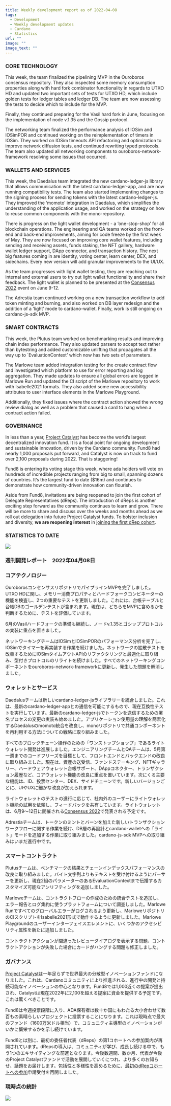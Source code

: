 ```yaml
---
title: Weekly development report as of 2022-04-08
tags:
  - Development
  - Weekly development updates
  - Cardano
  - Statistics
url: ""
image: ""
image_text: ""
---
```


### CORE TECHNOLOGY

This week, the team finalized the pipelining MVP in the Ouroboros consensus repository. They also inspected some memory consumption properties along with hard fork combinator functionality in regards to UTXO HD and updated two important sets of tests for UTXO HD, which include golden tests for ledger tables and ledger DB. The team are now assessing the tests to decide which to include for the MVP. 

Finally, they continued preparing for the Vasil hard fork in June, focusing on the implementation of node v.1.35 and the Gossip protocol.

The networking team finalized the performance analysis of IOSim and IOSimPOR and continued working on the reimplementation of timers in IOSim. They worked on IOSim timeouts API refactoring and optimization to improve network diffusion tests, and continued rewriting typed protocols. The team also updated all networking components to ouroboros-network-framework resolving some issues that occurred. 

### WALLETS AND SERVICES 

This week, the Daedalus team integrated the new cardano-ledger-js library that allows communication with the latest cardano-ledger-app, and are now running compatibility tests. The team also started implementing changes to the signing process for sending tokens with the latest cardano-ledger-js. They improved the ‘momoto’ integration in Daedalus, which simplifies the understanding of the application usage, and worked on the strategy on how to reuse common components with the mono-repository.

There is progress on the light wallet development - a ‘one-stop-shop’ for all blockchain operations. The engineering and QA teams worked on the front-end and back-end improvements, aiming for code freeze by the first week of May. They are now focused on improving core wallet features, including sending and receiving assets, funds staking, the NFT gallery, hardware wallet ledger support, DApp connector, and transaction history. The next big features coming in are identity, voting center, learn center, DEX, and sidechains. Every new version will add granular improvements to the UI/UX. 

As the team progresses with light wallet testing, they are reaching out to internal and external users to try out light wallet functionality and share their feedback. The light wallet is planned to be presented at the [Consensus 2022](https://www.coindesk.com/consensus2022/) event on June 9-12.

The Adrestia team continued working on a new transaction workflow to add token minting and burning, and also worked on DB layer redesign and the addition of a ‘light’ mode to cardano-wallet. Finally, work is still ongoing on cardano-js-sdk MVP.

### SMART CONTRACTS

This week, the Plutus team worked on benchmarking results and improving chain index performance. They also updated parsers to accept text rather than bytestring and added customizable unlifting that propagates all the way up to \`EvaluationContext’ which now has two sets of parameters. 

The Marlowe team added integration testing for the create contract flow and investigated which platform to use for error reporting and log aggregation. They made updates to ensure all global errors are logged in Marlowe Run and updated the CI script of the Marlowe repository to work with Isabelle2021 formats. They also added some new accessibility attributes to user interface elements in the Marlowe Playground.

Additionally, they fixed issues where the contract action showed the wrong review dialog as well as a problem that caused a card to hang when a contract action failed. 

### GOVERNANCE

In less than a year, [Project Catalyst](https://iohk.io/en/blog/posts/2021/02/12/our-million-dollar-baby-project-catalyst) has become the world’s largest decentralized innovation fund. It is a focal point for ongoing development and sustainable innovation, driven by the Cardano community. Fund8 had nearly 1,000 proposals put forward, and Catalyst is now on track to fund over 2,100 proposals during 2022. That is staggering!

Fund8 is entering its voting stage this week, where ada holders will vote on hundreds of incredible projects ranging from big to small, spanning dozens of countries. It’s the largest fund to date ($16m) and continues to demonstrate how community-driven innovation can flourish. 

Aside from Fund8, invitations are being reopened to join the first cohort of Delegate Representatives (dReps). The introduction of dReps is another exciting step forward as the community continues to learn and grow. There will be more to share and discuss over the weeks and months ahead as we roll out delegation into future Project Catalyst funds. To bolster inclusion and diversity, **we are reopening interest** in [joining the first dRep cohort](https://bit.ly/3rSyHvP).

### STATISTICS TO DATE

![](https://lh4.googleusercontent.com/7rJ3ItxH3nUZn4FCfh2PQAW7G8vqDrVO4cfDQYNofWbCnRY2D3DY-70BkVW7t4GbMrAmgVE2XrLTJnfHEcq0m7JNqKWhm6Eg8LZFq5_Nwh99EtIDhw9T6NemPcMiB1iqbGG0u03B)

### 週刊開発レポート　2022年04月08日

### コアテクノロジー

OuroborosコンセンサスリポジトリでパイプラインMVPを完了しました。UTXO HDに関し、メモリー消費プロパティとハードフォークコンビネーターの機能を検査し、2つの重要なテストを更新しました。これには、台帳テーブルと台帳DBのゴールデンテストが含まれます。現在は、どちらをMVPに含めるかを判断するために、テストを評価しています。 

6月のVasilハードフォークの準備も継続し、ノードv.1.35とゴシッププロトコルの実装に重点を置きました。

ネットワーキングチームはIOSimとIOSimPORのパフォーマンス分析を完了し、IOSimでタイマーを再実装する作業を続けました。ネットワークの拡散テストを改善するためにIOSimタイムアウトAPIのリファクタリングと最適化に取り組み、型付きプロトコルのリライトを続けました。すべてのネットワーキングコンポーネントをouroboros-network-frameworkに更新し、発生した問題を解消しました。 

### ウォレットとサービス 

Daedalusチームは新しいcardano-ledger-jsライブラリーを統合しました。これは、最新のcardano-ledger-appとの通信を可能にするもので、現在互換性テストを実行しています。最新のcardano-ledger-jsでトークンを送信するための署名プロセスの変更の実装も始めました。アプリケーション使用量の理解を簡素化するDaedalusのmomoto統合を改良し、monoリポジトリで共通コンポーネントを再利用する方法についての戦略に取り組みました。

すべてのブロックチェーン操作のための「ワンストップショップ」であるライトウォレット開発は進展しました。エンジニアリングチームとQAチームは、5月第一週までのコードフリーズを目標として、フロントエンドとバックエンドの改良に取り組みました。現在は、資産の送受信、ファンドステーキング、NFTギャラリー、ハードウェアウォレット台帳サポート、DAppコネクター、トランザクション履歴など、コアウォレット機能の改良に重点を置いています。次にくる主要な機能は、ID、投票センター、DEX、サイドチェーンです。新しいバージョンごとに、UIやUXに細かな改良が加えられます。 

ライトウォレットのテストの進行に応じて、社内外のユーザーにライトウォレット機能の試用を依頼し、フィードバックを共有しています。ライトウォレットは、6月9～12日に開催される[Consensus 2022](https://www.coindesk.com/consensus2022/)で発表される予定です。

Adrestiaチームは、トークンのミントとバーンを加えた新しいトランザクションワークフローに関する作業を続け、DB層の再設計とcardano-walletへの「ライト」モードを追加する作業に取り組みました。cardano-js-sdk MVPへの取り組みはいまだ進行中です。

### スマートコントラクト

Plutusチームは、ベンチマークの結果とチェーンインデックスパフォーマンスの改良に取り組みました。バイト文字列よりもテキストを受け付けるようにパーサーを更新し、現在2組のパラメーターのあるEvaluationContextまで伝播するカスタマイズ可能なアンリフティングを追加しました。 

Marloweチームは、コントラクトフローの作成のための統合テストを追加し、エラー報告とログ集約に使うプラットフォームについて調査しました。Marlowe Runですべてのグローバルエラーがログされるよう更新し、MarloweリポジトリのCIスクリプトをIsabelle2021形式で動作するように更新しました。Marlowe Playgroundのユーザーインターフェイスエレメントに、いくつかのアクセシビリティ属性を新たに追加しました。

コントラクトアクションが間違ったレビューダイアログを表示する問題、コントラクトアクションが失敗した場合にカードがハングする問題も修正しました。 

### ガバナンス

[Project Catalyst](https://iohk.io/jp/blog/posts/2021/02/12/our-million-dollar-baby-project-catalyst)は一年足らずで世界最大の分散型イノベーションファンドになりました。これは、Cardanoコミュニティにより推進される、進行中の開発と持続可能なイノベーションの中心となります。Fund8では1,000近くの提案が提出され、Catalystは現在2022年に2,100を超える提案に資金を提供する予定です。これは驚くべきことです。

Fund8は今週投票段階に入り、ADA保有者は数十か国にもわたる大小合わせて数百もの素晴らしいプロジェクトに投票することになります。これは現時点で最大のファンド（1600万米ドル相当）で、コミュニティ主導型のイノベーションがいかに繫栄するかを示し続けています。 

Fund8とは別に、最初の委任者代表（dReps）の第1コホートへの参加案内が再開されています。dRepsの導入は、コミュニティが学び、成長し続ける中で、もう1つのエキサイティングな前進となります。今後数週間、数か月、代表が今後のProject Catalystファンドで活動を展開していくにつれ、より多くのお知らせ、話題をお届けします。包括性と多様性を高めるために、[最初のdRepコホートへの参加](https://bit.ly/3rSyHvP)申請受付を再開しました。

### 現時点の統計

![](https://lh4.googleusercontent.com/llubSz-kdJE4nKsNymJlUG-X4n-evRQuvhbI4qci6cS10557uRVL9z4zwjpu2dnPU894t6mq5mKLm4z0hnGJKA3l8kvrTwbIK9lUS44IJTvmunKRjaWrZ9N_0BQHRU9yCRnXvpqR)
